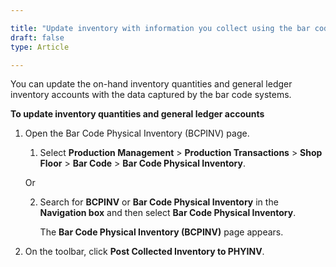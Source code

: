 ```yaml
---

title: "Update inventory with information you collect using the bar code system"
draft: false
type: Article

---
```


You can update the on-hand inventory quantities and general ledger inventory accounts with the data captured by the bar code systems.

**To update inventory quantities and general ledger accounts**

1. Open the Bar Code Physical Inventory (BCPINV) page.

    1. Select **Production Management** > **Production Transactions** > **Shop Floor** > **Bar Code** > **Bar Code Physical Inventory**.

    Or

    2. Search for **BCPINV** or  **Bar Code Physical Inventory** in the **Navigation box** and then select  **Bar Code Physical Inventory**.

        The **Bar Code Physical Inventory (BCPINV)** page appears.

2. On the toolbar, click **Post Collected Inventory to PHYINV**.

​